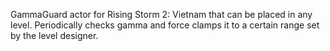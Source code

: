 GammaGuard actor for Rising Storm 2: Vietnam that can be placed in any level.
Periodically checks gamma and force clamps it to a certain range set by the level designer.
